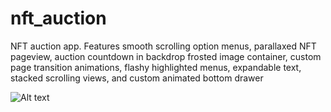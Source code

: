 # nft_auction

 NFT auction app. Features smooth scrolling option menus, parallaxed NFT pageview, auction countdown
 in backdrop frosted image container, custom page transition animations, flashy highlighted menus,
  expandable text, stacked scrolling views, and custom animated bottom drawer


![Alt text](/nft_out.gif?raw=true)





